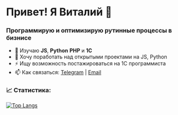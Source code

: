 

<!--
**Vitaly-72/Vitaly-72** is a ✨ _special_ ✨ repository because its `README.md` (this file) appears on your GitHub profile.

Here are some ideas to get you started:

- 🔭 I’m currently working on ...
- 🌱 I’m currently learning ...
- 👯 I’m looking to collaborate on ...
- 🤔 I’m looking for help with ...
- 💬 Ask me about ...
- 📫 How to reach me: ...
- 😄 Pronouns: ...
- ⚡ Fun fact: ...
-->

# Привет! Я Виталий 👋

### Программирую и оптимизирую рутинные процессы в бизнисе

- 🌱 Изучаю **JS**, **Python** **PHP** и **1С**
- 👯 Хочу поработать над открытыми проектами на JS, Python
- ⚡ Ищу возможность постажироваться на 1С программиста
- 📫 Как связаться: [Telegram](https://t.me/Vitas0009) | [Email](mailto:vitas-0071@yandex.ru)


### 📈 Статистика:
[![Top Langs](https://github-readme-stats.vercel.app/api/top-langs/?username=Vitaly-72&layout=compact&theme=radical)](https://github.com/anuraghazra/github-readme-stats)
